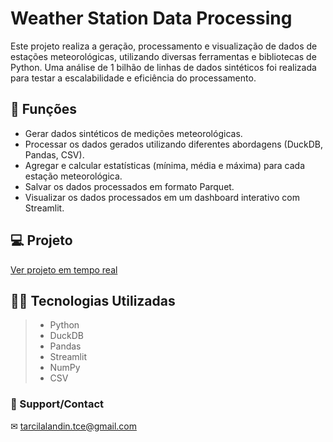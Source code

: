 ﻿# Weather Station Data Processing

Este projeto realiza a geração, processamento e visualização de dados de estações meteorológicas, utilizando diversas ferramentas e bibliotecas de Python. Uma análise de 1 bilhão de linhas de dados sintéticos foi realizada para testar a escalabilidade e eficiência do processamento.

## 🔧 Funções

- Gerar dados sintéticos de medições meteorológicas.
- Processar os dados gerados utilizando diferentes abordagens (DuckDB, Pandas, CSV).
- Agregar e calcular estatísticas (mínima, média e máxima) para cada estação meteorológica.
- Salvar os dados processados em formato Parquet.
- Visualizar os dados processados em um dashboard interativo com Streamlit.

## 💻 Projeto
<a href="https://1bilhaodelinhas-y6t2f7aadjufxp7ab3ormy.streamlit.app" target="_blank">Ver projeto em tempo real</a>

## 👨‍💻 Tecnologias Utilizadas
> - Python
> - DuckDB
> - Pandas
> - Streamlit
> - NumPy
> - CSV

### 🤝 Support/Contact
✉ tarcilalandin.tce@gmail.com
